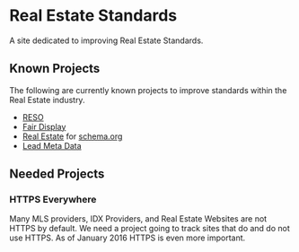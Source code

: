 # Real Estate Standards
A site dedicated to improving Real Estate Standards.


## Known Projects
The following are currently known projects to improve standards within the Real Estate industry.

* [RESO](http://www.reso.org/)
* [Fair Display](http://fairdisplay.org/)
* [Real Estate](https://github.com/schemaorg/schemaorg/issues/241) for [schema.org](https://schema.org)
* [Lead Meta Data](http://www.leadmetadata.org/)

## Needed Projects

### HTTPS Everywhere
Many MLS providers, IDX Providers, and Real Estate Websites are not HTTPS by default. We need a project going to track sites that do and do not use HTTPS. As of January 2016 HTTPS is even more important.
